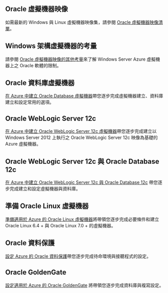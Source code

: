 
 
## Oracle 虛擬機器映像

如需最新的 Windows 與 Linux 虛擬機器映像集，請參閱 [Oracle 虛擬機器映像清單](../articles/virtual-machines/virtual-machines-linux-classic-oracle-images.md)。

## Windows 架構虛擬機器的考量

請參閱 [Oracle 虛擬機器映像的其他考量](../articles/virtual-machines/virtual-machines-windows-classic-oracle-considerations.md)來了解 Windows Server Azure 虛擬機器上之 Oracle 軟體的限制。

## Oracle 資料庫虛擬機器

[在 Azure 中建立 Oracle Database 虛擬機器](../articles/virtual-machines/virtual-machines-windows-classic-create-oracle-database.md)帶您逐步完成虛擬機器建立、資料庫建立和設定常用的選項。

## Oracle WebLogic Server 12c

[在 Azure 中建立 Oracle WebLogic Server 12c 虛擬機器](../articles/virtual-machines/virtual-machines-windows-create-oracle-weblogic-server-12c.md)帶您逐步完成建立以 Windows Server 2012 上執行之 Oracle WebLogic Server 12c 映像為基礎的 Azure 虛擬機器。

## Oracle WebLogic Server 12c 與 Oracle Database 12c

[在 Azure 中建立 Oracle WebLogic Server 12c 與 Oracle Database 12c](../articles/virtual-machines/virtual-machines-windows-create-oracle-weblogic-server-12c-database.md) 帶您逐步完成建立和設定虛擬機器與資料庫。

## 準備 Oracle Linux 虛擬機器

[準備適用於 Azure 的 Oracle Linux 虛擬機器](../articles/virtual-machines/virtual-machines-linux-prepare-oracle.md)將帶領您逐步完成必要條件和建立 Oracle Linux 6.4 + 與 Oracle Linux 7.0 + 的虛擬機器。

## Oracle 資料保護

[設定 Azure 的 Oracle 資料保護](../articles/virtual-machines/virtual-machines-windows-classic-configure-oracle-data-guard.md)帶您逐步完成待命環境與接聽程式的設定。

## Oracle GoldenGate

[設定適用於 Azure 的 Oracle GoldenGate](../articles/virtual-machines/virtual-machines-windows-classic-configure-oracle-goldengate.md) 將帶領您逐步完成資料庫與複寫設定。

<!---HONumber=AcomDC_0330_2016-->